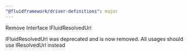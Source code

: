 ```yaml
---
"@fluidframework/driver-definitions": major
---
```


Remove Interface IFluidResolvedUrl

IFluidResolvedUrl was deprecated and is now removed. All usages should use IResolvedUrl instead
